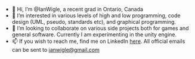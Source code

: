 - 👋 Hi, I’m @IanWigle, a recent grad in Ontario, Canada
- 👀 I’m interested in various levels of high and low programming, code design (UML, pseudo, standards etc), and graphical programming.
- 💞️ I’m looking to collaborate on various side projects both for games and general software. Currently I am experimenting in the unity engine.
- 📫 If you wish to reach me, find me on LinkedIn [here](https://www.linkedin.com/in/ian-wigle-688987149/). All official emails can be sent to ianwigle@gmail.com

<!---
IanWigle/IanWigle is a ✨ special ✨ repository because its `README.md` (this file) appears on your GitHub profile.
You can click the Preview link to take a look at your changes.
--->
